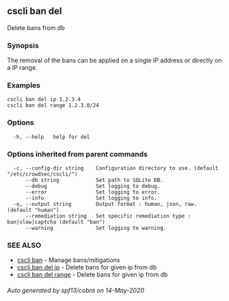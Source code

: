 ## cscli ban del

Delete bans from db

### Synopsis

The removal of the bans can be applied on a single IP address or directly on a IP range.

### Examples

```
cscli ban del ip 1.2.3.4  
cscli ban del range 1.2.3.0/24
```

### Options

```
  -h, --help   help for del
```

### Options inherited from parent commands

```
  -c, --config-dir string    Configuration directory to use. (default "/etc/crowdsec/cscli/")
      --db string            Set path to SQLite DB.
      --debug                Set logging to debug.
      --error                Set logging to error.
      --info                 Set logging to info.
  -o, --output string        Output format : human, json, raw. (default "human")
      --remediation string   Set specific remediation type : ban|slow|captcha (default "ban")
      --warning              Set logging to warning.
```

### SEE ALSO

* [cscli ban](cscli_ban.md)	 - Manage bans/mitigations
* [cscli ban del ip](cscli_ban_del_ip.md)	 - Delete bans for given ip from db
* [cscli ban del range](cscli_ban_del_range.md)	 - Delete bans for given ip from db

###### Auto generated by spf13/cobra on 14-May-2020
